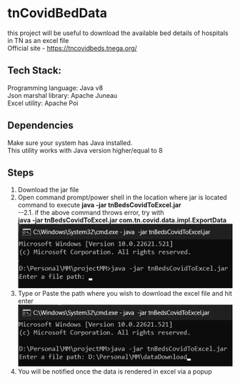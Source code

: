 # **tnCovidBedData**  </br>
this project will be useful to download the available bed details of hospitals in TN as an excel file </br>
Official site - https://tncovidbeds.tnega.org/

## **Tech Stack:**  </br> 
Programming language: Java v8 </br>
Json marshal library: Apache Juneau  </br>
Excel utility: Apache Poi  </br>

## **Dependencies**
Make sure your system has Java installed.   </br>
This utility works with Java version higher/equal to 8  </br>

## **Steps**
1. Download the jar file   </br>
2. Open command prompt/power shell in the location where jar is located  </br>
command to execute **java -jar tnBedsCovidToExcel.jar**  </br>
--2.1. if the above command throws error, try with   </br>
**java -jar tnBedsCovidToExcel.jar com.tn.covid.data.impl.ExportData**  </br>
![Screen should be similar to](1.png)  </br>
3. Type or Paste the path where you wish to download the excel file and hit enter </br>
![Screen should be similar to](2.png)  </br>
4. You will be notified once the data is rendered in excel via a popup  </br>  </br>
